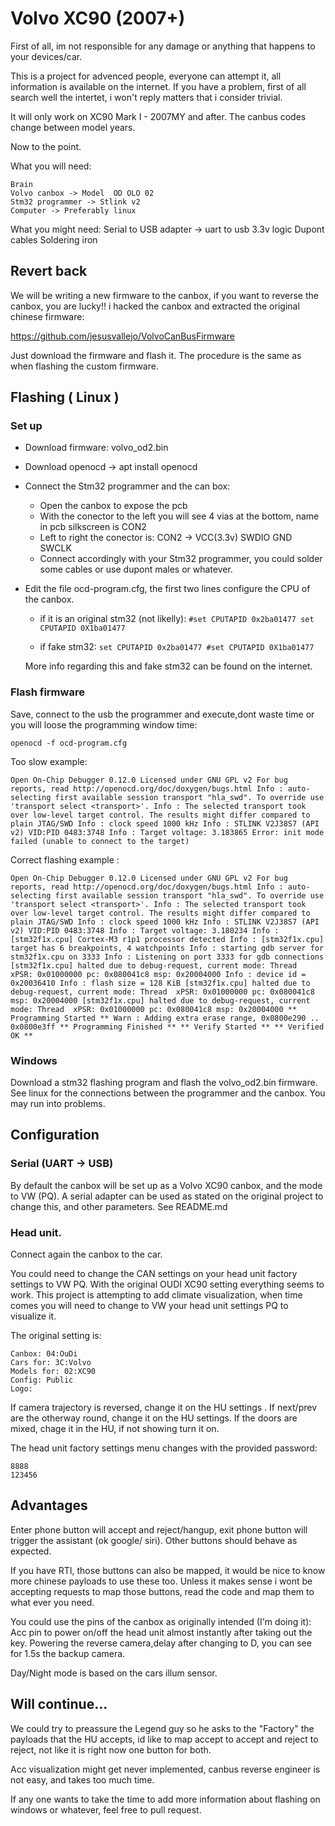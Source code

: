 # Volvo XC90 (2007+)

First of all, im not responsible for any damage or anything that happens to your devices/car.

This is a project for advenced people, everyone can attempt it, all information  is available on the internet. If you have a problem, first of all search well the intertet, i won't reply matters that i consider trivial.

It will only work on XC90 Mark I - 2007MY and after. The canbus codes change between model years.

Now to the point.

What you will need:

    Brain
    Volvo canbox -> Model  OD OLO 02 
    Stm32 programmer -> Stlink v2
    Computer -> Preferably linux

What you might need:
    Serial to USB adapter -> uart to usb 3.3v logic
    Dupont cables
    Soldering iron


## Revert back

We will be writing a new firmware to the canbox, if you want to reverse the canbox, you are lucky!! i hacked the canbox and extracted the original chinese firmware: 

https://github.com/jesusvallejo/VolvoCanBusFirmware 

Just download the firmware and flash it. The procedure is the same as when flashing the custom firmware.

## Flashing ( Linux )
### Set up

- Download firmware: volvo_od2.bin 
- Download openocd -> apt install openocd
- Connect the Stm32 programmer and the can box:
    - Open the canbox to expose the pcb
    - With the conector to the left you will see 4 vias at the bottom, name in pcb silkscreen is CON2
    - Left to right the conector is:  CON2 -> VCC(3.3v) SWDIO GND SWCLK 
    - Connect accordingly with your Stm32 programmer, you could solder some cables or use dupont males or whatever.

- Edit the file ocd-program.cfg, the first two lines configure the CPU of the canbox.
    - if it is an original stm32 (not likelly):
        `
        #set CPUTAPID 0x2ba01477
        set CPUTAPID 0X1ba01477
        `

    - if fake stm32:
        `
        set CPUTAPID 0x2ba01477
        #set CPUTAPID 0X1ba01477
        `

    More info regarding this and fake stm32 can be found on the internet.

### Flash firmware
Save, connect to the usb the programmer and execute,dont waste time or you will loose the programming window time: 
    
`openocd -f ocd-program.cfg`

Too slow example:

`
        Open On-Chip Debugger 0.12.0
        Licensed under GNU GPL v2
        For bug reports, read
            http://openocd.org/doc/doxygen/bugs.html
        Info : auto-selecting first available session transport "hla_swd". To override use 'transport select <transport>'.
        Info : The selected transport took over low-level target control. The results might differ compared to plain JTAG/SWD
        Info : clock speed 1000 kHz
        Info : STLINK V2J38S7 (API v2) VID:PID 0483:3748
        Info : Target voltage: 3.183865
        Error: init mode failed (unable to connect to the target)
`

Correct flashing example :

`
        Open On-Chip Debugger 0.12.0
        Licensed under GNU GPL v2
        For bug reports, read
            http://openocd.org/doc/doxygen/bugs.html
        Info : auto-selecting first available session transport "hla_swd". To override use 'transport select <transport>'.
        Info : The selected transport took over low-level target control. The results might differ compared to plain JTAG/SWD
        Info : clock speed 1000 kHz
        Info : STLINK V2J38S7 (API v2) VID:PID 0483:3748
        Info : Target voltage: 3.180234
        Info : [stm32f1x.cpu] Cortex-M3 r1p1 processor detected
        Info : [stm32f1x.cpu] target has 6 breakpoints, 4 watchpoints
        Info : starting gdb server for stm32f1x.cpu on 3333
        Info : Listening on port 3333 for gdb connections
        [stm32f1x.cpu] halted due to debug-request, current mode: Thread 
        xPSR: 0x01000000 pc: 0x080041c8 msp: 0x20004000
        Info : device id = 0x20036410
        Info : flash size = 128 KiB
        [stm32f1x.cpu] halted due to debug-request, current mode: Thread 
        xPSR: 0x01000000 pc: 0x080041c8 msp: 0x20004000
        [stm32f1x.cpu] halted due to debug-request, current mode: Thread 
        xPSR: 0x01000000 pc: 0x080041c8 msp: 0x20004000
        ** Programming Started **
        Warn : Adding extra erase range, 0x0800e290 .. 0x0800e3ff
        ** Programming Finished **
        ** Verify Started **
        ** Verified OK **
`
### Windows 
Download a stm32 flashing program and flash the volvo_od2.bin firmware. See linux for the connections between the programmer and the canbox.
You may run into problems.

## Configuration 

### Serial (UART -> USB)

By default the canbox will be set up as a Volvo XC90 canbox, and the mode to VW (PQ). A serial adapter can be used as stated on the original project to change this, and other parameters. See README.md
    

### Head unit.


Connect again the canbox to the car.

You could need to change the CAN settings on your head unit factory settings to VW PQ. With the original OUDI XC90 setting everything seems to work.
This project is attempting to add climate visualization, when time comes you will need to change to VW your head unit settings PQ to visualize it.

The original setting is:
    
    Canbox: 04:OuDi
    Cars for: 3C:Volvo
    Models for: 02:XC90
    Config: Public
    Logo: 


If camera trajectory is reversed, change it on the HU settings . 
If next/prev are the otherway round, change it on the HU settings.
If the doors are mixed, chage it in the HU, if not showing turn it on. 

The head unit factory settings menu changes with the provided password:

    8888
    123456

## Advantages

Enter phone button will accept and reject/hangup, exit phone button will trigger the assistant (ok google/ siri).
Other buttons should behave as expected.

If you have RTI, those buttons can also be mapped, it would be nice to know more chinese payloads to use these too. Unless it makes sense i wont be accepting requests to map those buttons, read the code and map them to what ever you need. 

You could use the pins of the canbox as originally intended (I'm doing it):
    Acc pin to power on/off the head unit almost instantly after taking out the key.
    Powering the reverse camera,delay after changing to D, you can see for 1.5s the backup camera.

Day/Night mode is based on the cars illum sensor.

## Will continue...
We could try to preassure the Legend guy so he asks to the "Factory" the payloads that the HU accepts, id like to map accept to accept and reject to reject, not like it is right now one button for both.

Acc visualization might get never implemented, canbus reverse engineer is not easy, and takes too much time.

If any one wants to take the time to add more information about flashing on windows or whatever, feel free to pull request.

















    





